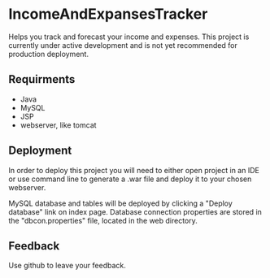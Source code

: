 # IncomeAndExpansesTracker
Helps you track and forecast your income and expenses. This project is currently under active development
and is not yet recommended for production deployment.

## Requirments
- Java
- MySQL
- JSP
- webserver, like tomcat

## Deployment
In order to deploy this project you will need to either open project in an IDE or use command line to generate a .war
file and deploy it to your chosen webserver. 

MySQL database and tables will be deployed by clicking a "Deploy database" link on index page. Database connection properties 
are stored in the "dbcon.properties" file, located in the web directory.

## Feedback
Use github to leave your feedback.


